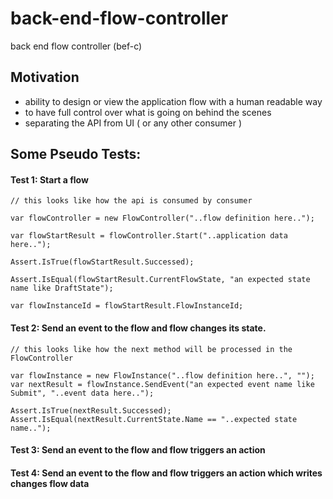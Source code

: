 # back-end-flow-controller
back end flow controller (bef-c)

## Motivation
- ability to design or view the application flow with a human readable way
- to have full control over what is going on behind the scenes
- separating the API from UI ( or any other consumer )


## Some Pseudo Tests:

#### Test 1: Start a flow
```
// this looks like how the api is consumed by consumer

var flowController = new FlowController("..flow definition here..");

var flowStartResult = flowController.Start("..application data here..");

Assert.IsTrue(flowStartResult.Successed);

Assert.IsEqual(flowStartResult.CurrentFlowState, "an expected state name like DraftState");

var flowInstanceId = flowStartResult.FlowInstanceId;

```

#### Test 2: Send an event to the flow and flow changes its state.
```
// this looks like how the next method will be processed in the FlowController

var flowInstance = new FlowInstance("..flow definition here..", "");
var nextResult = flowInstance.SendEvent("an expected event name like Submit", "..event data here..");

Assert.IsTrue(nextResult.Successed);
Assert.IsEqual(nextResult.CurrentState.Name == "..expected state name..");

```

#### Test 3: Send an event to the flow and flow triggers an action

#### Test 4: Send an event to the flow and flow triggers an action which writes changes flow data
